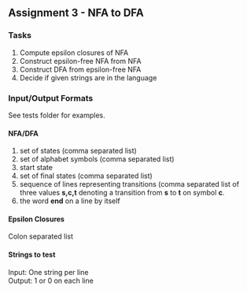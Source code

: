 ## Assignment 3 - NFA to DFA

### Tasks
1. Compute epsilon closures of NFA
2. Construct epsilon-free NFA from NFA
3. Construct DFA from epsilon-free NFA
4. Decide if given strings are in the language 

### Input/Output Formats
See tests folder for examples.

#### NFA/DFA
1. set of states (comma separated list)
2. set of alphabet symbols (comma separated list)
3. start state
4. set of final states (comma separated list)
5. sequence of lines representing transitions (comma separated list of three values **s,c,t** denoting a transition from **s** to **t** on symbol **c**.
6. the word **end** on a line by itself

#### Epsilon Closures
Colon separated list

#### Strings to test
Input: One string per line <br>
Output: 1 or 0 on each line
